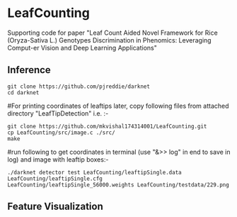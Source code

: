 # LeafCounting
Supporting code for paper "Leaf Count Aided Novel Framework for Rice (Oryza-Sativa L.) Genotypes Discrimination in Phenomics: Leveraging Comput-er Vision and Deep Learning Applications"

## Inference
```
git clone https://github.com/pjreddie/darknet
cd darknet
```

#For printing coordinates of leaftips later, copy following files from attached directory "LeafTipDetection" i.e. :-
```
git clone https://github.com/mkvishal174314001/LeafCounting.git
cp LeafCounting/src/image.c ./src/ 
make
```

#run following to get coordinates in terminal (use "&>> log" in end to save in log) and image with leaftip boxes:-

```
./darknet detector test LeafCounting/leaftipSingle.data LeafCounting/leaftipSingle.cfg LeafCounting/leaftipSingle_56000.weights LeafCounting/testdata/229.png
```
## Feature Visualization

